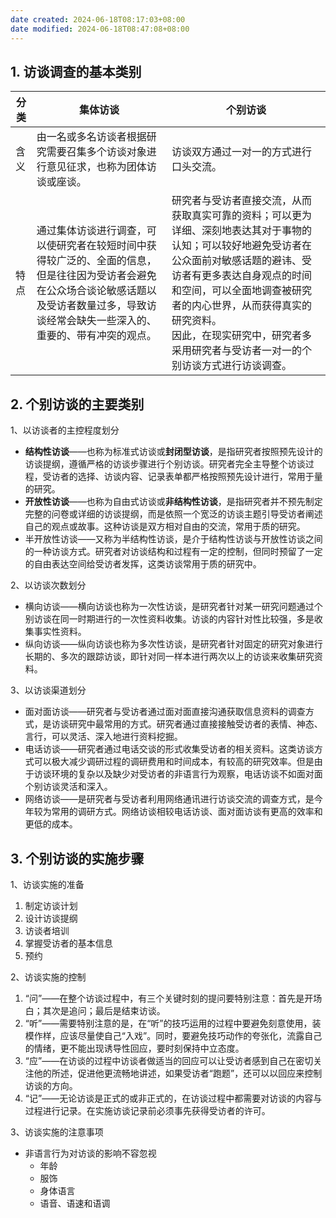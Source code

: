 ```yaml
---
date created: 2024-06-18T08:17:03+08:00
date modified: 2024-06-18T08:47:08+08:00
---
```


## 1. 访谈调查的基本类别

| 分类  | 集体访谈                                                                                             | 个别访谈                                                                                                                                                              |
| --- | ------------------------------------------------------------------------------------------------ | ----------------------------------------------------------------------------------------------------------------------------------------------------------------- |
| 含义  | 由一名或多名访谈者根据研究需要召集多个访谈对象进行意见征求，也称为团体访谈或座谈。                                                        | 访谈双方通过一对一的方式进行口头交流。                                                                                                                                               |
| 特点  | 通过集体访谈进行调查，可以使研究者在较短时间中获得较广泛的、全面的信息，但是往往因为受访者会避免在公众场合谈论敏感话题以及受访者数量过多，导致访谈经常会缺失一些深入的、重要的、带有冲突的观点。 | 研究者与受访者直接交流，从而获取真实可靠的资料；可以更为详细、深刻地表达其对于事物的认知；可以较好地避免受访者在公众面前对敏感话题的避讳、受访者有更多表达自身观点的时间和空间，可以全面地调查被研究者的内心世界，从而获得真实的研究资料。<br>因此，在现实研究中，研究者多采用研究者与受访者一对一的个别访谈方式进行访谈调查。 |

## 2. 个别访谈的主要类别

1、以访谈者的主控程度划分
- **结构性访谈**——也称为标准式访谈或**封闭型访谈**，是指研究者按照预先设计的访谈提纲，遵循严格的访谈步骤进行个别访谈。研究者完全主导整个访谈过程，受访者的选择、访谈内容、记录表单都严格按照预先设计进行，常用于量的研究。
- **开放性访谈**——也称为自由式访谈或**非结构性访谈**，是指研究者并不预先制定完整的问卷或详细的访谈提纲，而是依照一个宽泛的访谈主题引导受访者阐述自己的观点或故事。这种访谈是双方相对自由的交流，常用于质的研究。
- 半开放性访谈——又称为半结构性访谈，是介于结构性访谈与开放性访谈之间的一种访谈方式。研究者对访谈结构和过程有一定的控制，但同时预留了一定的自由表达空间给受访者发挥，这类访谈常用于质的研究中。

2、以访谈次数划分
- 横向访谈——横向访谈也称为一次性访谈，是研究者针对某一研究问题通过个别访谈在同一时期进行的一次性资料收集。访谈的内容针对性比较强，多是收集事实性资料。
- 纵向访谈——纵向访谈也称为多次性访谈，是研究者针对固定的研究对象进行长期的、多次的跟踪访谈，即针对同一样本进行两次以上的访谈来收集研究资料。

3、以访谈渠道划分
- 面对面访谈——研究者与受访者通过面对面直接沟通获取信息资料的调查方式，是访谈研究中最常用的方式。研究者通过直接接触受访者的表情、神态、言行，可以灵活、深入地进行资料挖掘。
- 电话访谈——研究者通过电话交谈的形式收集受访者的相关资料。这类访谈方式可以极大减少调研过程的调研费用和时间成本，有较高的研究效率。但是由于访谈环境的复杂以及缺少对受访者的非语言行为观察，电话访谈不如面对面个别访谈灵活和深入。
- 网络访谈——是研究者与受访者利用网络通讯进行访谈交流的调查方式，是今年较为常用的调研方式。网络访谈相较电话访谈、面对面访谈有更高的效率和更低的成本。

## 3. 个别访谈的实施步骤

1、访谈实施的准备
1. 制定访谈计划
2. 设计访谈提纲
3. 访谈者培训
4. 掌握受访者的基本信息
5. 预约

2、访谈实施的控制
1. “问”——在整个访谈过程中，有三个关键时刻的提问要特别注意：首先是开场白；其次是追问；最后是结束访谈。
2. “听”——需要特别注意的是，在“听”的技巧运用的过程中要避免刻意使用，装模作样，应该尽量使自己“入戏”。同时，要避免技巧动作的夸张化，流露自己的情绪，更不能出现诱导性回应，要时刻保持中立态度。
3. “应”——在访谈的过程中访谈者做适当的回应可以让受访者感到自己在密切关注他的所述，促进他更流畅地讲述，如果受访者“跑题”，还可以以回应来控制访谈的方向。
4. “记”——无论访谈是正式的或非正式的，在访谈过程中都需要对访谈的内容与过程进行记录。在实施访谈记录前必须事先获得受访者的许可。

3、访谈实施的注意事项
- 非语言行为对访谈的影响不容忽视
	- 年龄
	- 服饰
	- 身体语言
	- 语音、语速和语调
